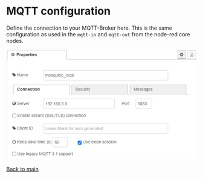 # MQTT configuration

Define the connection to your MQTT-Broker here. This is the same configuration as used in the `mqtt-in` and `mqtt-out` from the node-red core nodes.

![img](img/mqtt-config-config.png)


[Back to main](../../README.MD)